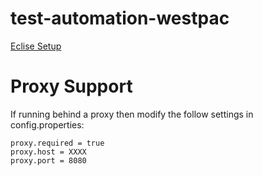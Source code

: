 # test-automation-westpac

[Eclise Setup](docs/EclipseSetup.md)

# Proxy Support

If running behind a proxy then modify the follow settings in config.properties:

	proxy.required = true
	proxy.host = XXXX
	proxy.port = 8080

